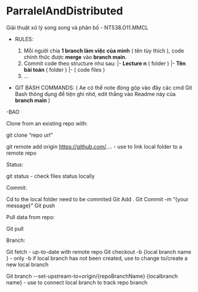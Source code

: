 # ParralelAndDistributed
Giải thuật xử lý song song và phân bố - NT538.O11.MMCL

* RULES:
  1) Mỗi người chia **1 branch làm việc của mình** ( tên tùy thích ), code chính thức được **merge** vào **branch main**. 
  2) Commit code theo structure như sau:
     |- **Lecture n** ( folder )
           |- **Tên bài toán** ( folder )
                  |- ( code files )
  3) ...
     
* GIT BASH COMMANDS:
  ( Ae có thể note đóng góp vào đây các cmd Git Bash thông dụng để tiện ghi nhớ, edit thẳng vào Readme này của **branch main** )


-BAO



Clone from an existing repo with:   

git clone “repo url”

git remote add origin https://github.com/....	- use to link local folder to a remote repo

Status:


git status - check files status locally

Commit:


Cd to the local folder need to be commited
Git Add .
Git Commit -m “{your message}”
Git push

Pull data from repo:


Git pull


Branch:


Git fetch	- up-to-date with remote repo
Git checkout -b {local branch name }     -  only -b if local branch has not been created, use to change to/create a new local branch

Git branch --set-upstream-to=origin/{repoBranchName} {localbranch name}  - use to connect local branch to track repo branch

